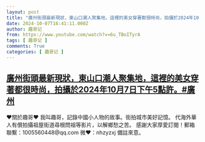 ```yaml
---
layout: post
title: "廣州街頭最新現狀，東山口潮人聚集地，這裡的美女穿著都很時尚，拍攝於2024年10月7日下午5點許。#廣州"
date: 2024-10-07T16:41:11.000Z
author: 趣哥记
from: https://www.youtube.com/watch?v=6u_TBoITyrA
tags: [ 趣哥记 ]
comments: True
categories: [ 趣哥记 ]
---
```

<!--1728319271000-->
[廣州街頭最新現狀，東山口潮人聚集地，這裡的美女穿著都很時尚，拍攝於2024年10月7日下午5點許。#廣州](https://www.youtube.com/watch?v=6u_TBoITyrA)
------

<div>
♥關於趣哥♥  我叫趣哥，記錄中國小人物的故事。街拍城市美好記憶。  代海外華人有償拍攝祖屋街道尋根問祖等影片，以解鄉愁之苦。  感謝大家厚愛訂閱！郵箱聯繫：1005560448@qq.com 微❤：nhzyzxj 備註來意。
</div>
